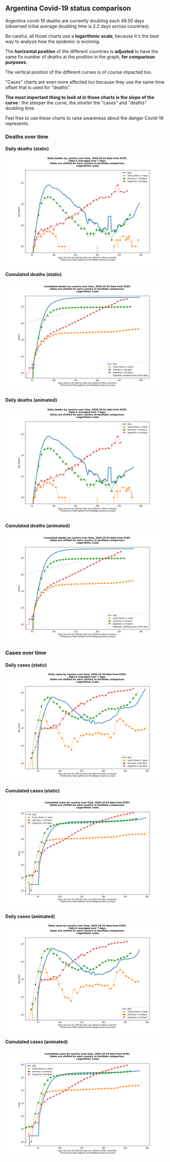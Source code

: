 ## Argentina Covid-19 status comparison 

Argentina covid-19 deaths are currently doubling each 49.50 days (observed initial average doubling time is 2.2 days across countries).



Be careful, all those charts use a **logarithmic scale**, because it's the best way to analyze how the epidemic is evolving.
 
The **horizontal position** of the different countries is **adjusted** to have the same fix number of deaths at the position in the graph, **for comparison purposes**.

The vertical position of the different curves is of course impacted too.

"Cases" charts are even more affected too because they use the same time offset that is used for "deaths".

**The most important thing to look at in those charts is the slope of the curve** : the steeper the curve, the shorter the "cases" and "deaths" doubling time.

Feel free to use these charts to raise awareness about the danger Covid-19 represents. 


 
### Deaths over time
 
#### Daily deaths (static)
![Argentina covid-19 daily deaths static chart](https://raw.githubusercontent.com/madlag/coronavirus_study/master/notebooks/graphs/2020-10-24/countries/Argentina/2020-10-24_Argentina_day_deaths.png "Argentina covid-19 day_deaths static chart")   
 
#### Cumulated deaths (static)
![Argentina covid-19 cumulated deaths static chart](https://raw.githubusercontent.com/madlag/coronavirus_study/master/notebooks/graphs/2020-10-24/countries/Argentina/2020-10-24_Argentina_deaths.png "Argentina covid-19 deaths static chart")   
 
#### Daily deaths (animated)
![Argentina covid-19 daily deaths animated chart](https://raw.githubusercontent.com/madlag/coronavirus_study/master/notebooks/graphs/2020-10-24/countries/Argentina/2020-10-24_Argentina_day_deaths.gif "Argentina covid-19 day_deaths animated chart")   
 
#### Cumulated deaths (animated)
![Argentina covid-19 cumulated deaths animated chart](https://raw.githubusercontent.com/madlag/coronavirus_study/master/notebooks/graphs/2020-10-24/countries/Argentina/2020-10-24_Argentina_deaths.gif "Argentina covid-19 deaths animated chart")   

 
### Cases over time
 
#### Daily cases (static)
![Argentina covid-19 daily cases static chart](https://raw.githubusercontent.com/madlag/coronavirus_study/master/notebooks/graphs/2020-10-24/countries/Argentina/2020-10-24_Argentina_day_cases.png "Argentina covid-19 day_cases static chart")   
 
#### Cumulated cases (static)
![Argentina covid-19 cumulated cases static chart](https://raw.githubusercontent.com/madlag/coronavirus_study/master/notebooks/graphs/2020-10-24/countries/Argentina/2020-10-24_Argentina_cases.png "Argentina covid-19 cases static chart")   
 
#### Daily cases (animated)
![Argentina covid-19 daily cases animated chart](https://raw.githubusercontent.com/madlag/coronavirus_study/master/notebooks/graphs/2020-10-24/countries/Argentina/2020-10-24_Argentina_day_cases.gif "Argentina covid-19 day_cases animated chart")   
 
#### Cumulated cases (animated)
![Argentina covid-19 cumulated cases animated chart](https://raw.githubusercontent.com/madlag/coronavirus_study/master/notebooks/graphs/2020-10-24/countries/Argentina/2020-10-24_Argentina_cases.gif "Argentina covid-19 cases animated chart")   

